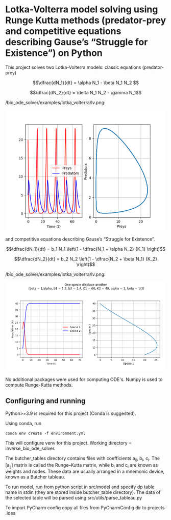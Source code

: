 # Lotka-Volterra model solving using Runge Kutta methods (predator-prey and competitive equations describing Gause’s “Struggle for Existence”) on Python
This project solves two Lotka-Volterra models: classic equations (predator-prey) 
```math
\dfrac{dN_1}{dt} = \alpha N_1 - \beta N_1 N_2 
```
```math
\dfrac{dN_2}{dt} = \delta N_1 N_2 - \gamma N_1
```
/bio_ode_solver/examples/lotka_volterra/lv.png:
<p align="center" width="50%">
  <img src="https://github.com/K1RUN/bio_ode_solver/blob/main/examples/lotka_volterra/lv.png" />
</p>


and competitive equations describing Gause’s “Struggle for Existence”. 

```math
\dfrac{dN_1}{dt} = b_1 N_1 \left(1 - \dfrac{N_1 + \alpha N_2} {K_1} \right)
```
```math
\dfrac{dN_2}{dt} = b_2 N_2 \left(1 - \dfrac{N_2 + \beta N_1} {K_2} \right)
```
/bio_ode_solver/examples/lotka_volterra/lv.png:
<p align="center" width="50%">
  <img src="https://github.com/K1RUN/bio_ode_solver/blob/main/examples/lotka_volterra_gause/displacing.png" />
</p>
No additional packages were used for computing ODE's.
Numpy is used to compute Runge-Kutta methods. 

## Configuring and running
Python>=3.9 is required for this project (Conda is suggested).

Using conda, run
```shell
conda env create -f environment.yml
```
This will configure venv for this project.
Working directory = inverse_bio_ode_solver.

The butcher_tables directory contains files with coefficients a<sub>ij</sub>, b<sub>i</sub>, c<sub>i</sub>. The [a<sub>ij</sub>] matrix is called the Runge–Kutta matrix, while b<sub>i</sub> and c<sub>i</sub> are known as weights and nodes. These data are usually arranged in a mnemonic device, known as a Butcher tableau.

To run model, run from python script in src/model and specify dp table name in stdin 
(they are stored inside butcher_table directory). The data of the selected table will be parsed using src/utils/parse_tableau.py

To import PyCharm config copy all files from PyCharmConfig dir to projects .idea
